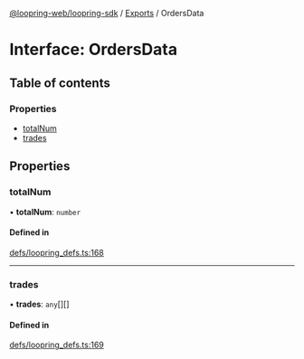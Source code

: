 [@loopring-web/loopring-sdk](../README.md) / [Exports](../modules.md) / OrdersData

# Interface: OrdersData

## Table of contents

### Properties

- [totalNum](OrdersData.md#totalnum)
- [trades](OrdersData.md#trades)

## Properties

### totalNum

• **totalNum**: `number`

#### Defined in

[defs/loopring_defs.ts:168](https://github.com/Loopring/loopring_sdk/blob/fd60be9/src/defs/loopring_defs.ts#L168)

___

### trades

• **trades**: `any`[][]

#### Defined in

[defs/loopring_defs.ts:169](https://github.com/Loopring/loopring_sdk/blob/fd60be9/src/defs/loopring_defs.ts#L169)
